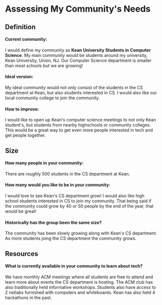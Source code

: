 # Assessing My Community's Needs

## Definition
#### Current community: 
I would define my community as **Kean University Students in Computer Science**.
My main community would be students around my university, Kean University, Union, NJ. Our Computer Science department is smaller than most schools but we are growing!
#### Ideal version:
My ideal community would not only consist of the students in the CS department at Kean, but also students interested in CS. I would also like our local community college to join the community.
#### How to improve: 
I would like to open up Kean's computer science meetings to not only Kean student's, but students from nearby highschools or community colleges. This would be a great way to get even more people interested in tech and get people together.

## Size
#### How many people in your community:
There are roughly 500 students in the CS department at Kean.
#### How many would you like to be in your community:
I would love to see Kean's CS department grow! I would also like high school students interested in CS to join my community. That being said if the community could grow by 40 or 50 people by the end of the year, that would be great!
#### Historically has the group been the same size?
The community has been slowly growing along with Kean's CS department. As more students joing the CS department the community grows. 

## Resources 
#### What is currently available in your community to learn about tech?
We have monthly ACM meetings where all students are free to attend and learn more about events the CS department is hosting. The ACM club has also traditionally held informative workshops. Students also have access to 2 netlabs furnished with computers and whiteboards.
Kean has also held 4 hackathons in the past. 
